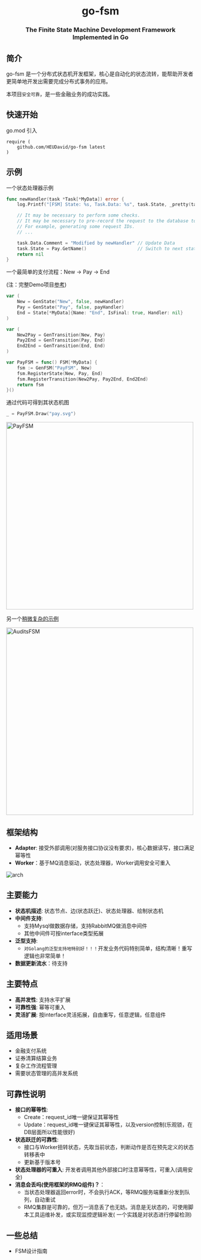 <h1 align="center">go-fsm</h1>
<h3 align="center">The Finite State Machine Development Framework Implemented in Go</h3>

## 简介

go-fsm 是一个分布式状态机开发框架，核心是自动化的状态流转，能帮助开发者更简单地开发出需要完成分布式事务的应用。

本项目`安全可靠`，是一些金融业务的成功实践。

## 快速开始

go.mod 引入

```
require (
	github.com/HEUDavid/go-fsm latest
)
```

## 示例

一个状态处理器示例

```go
func newHandler(task *Task[*MyData]) error {
	log.Printf("[FSM] State: %s, Task.Data: %s", task.State, _pretty(task.GetData()))

	// It may be necessary to perform some checks.
	// It may be necessary to pre-record the request to the database to ensure idempotency.
	// For example, generating some request IDs.
	// ...

	task.Data.Comment = "Modified by newHandler" // Update Data
	task.State = Pay.GetName()                   // Switch to next state
	return nil
}

```

一个最简单的支付流程：New -> Pay -> End

(注：完整Demo项目[参考](https://github.com/HEUDavid/go-fsm-demo))
```go
var (
	New = GenState("New", false, newHandler)
	Pay = GenState("Pay", false, payHandler)
	End = State[*MyData]{Name: "End", IsFinal: true, Handler: nil}
)

var (
	New2Pay = GenTransition(New, Pay)
	Pay2End = GenTransition(Pay, End)
	End2End = GenTransition(End, End)
)

var PayFSM = func() FSM[*MyData] {
	fsm := GenFSM("PayFSM", New)
	fsm.RegisterState(New, Pay, End)
	fsm.RegisterTransition(New2Pay, Pay2End, End2End)
	return fsm
}()
```

通过代码可得到其状态机图

```go
_ = PayFSM.Draw("pay.svg")
```

<img src="./docs/assets/pay.svg"  alt="PayFSM" width="500"/>

另一个[稍微复杂的示例](https://github.com/HEUDavid/go-fsm/blob/main/pkg/metadata/view_test.go#L10)

<img src="./docs/assets/audits.svg"  alt="AuditsFSM" width="500"/>

## 框架结构

- **Adapter**: 接受外部调用(对服务接口协议没有要求)，核心数据读写，接口满足幂等性
- **Worker**：基于MQ消息驱动，状态处理器，Worker调用安全可重入

<img src="./docs/assets/arch.png"  alt="arch"/>

## 主要能力

- **状态机描述**: 状态节点、边(状态跃迁)、状态处理器、绘制状态机
- **中间件支持**:
  - 支持Mysql做数据存储，支持RabbitMQ做消息中间件
  - 其他中间件可按interface类型拓展
- **泛型支持**:
  - `对Golang的泛型支持地特别好！！！`开发业务代码特别简单，结构清晰！重写逻辑也非常简单！
- **数据更新流水**：待支持

## 主要特点

- **高并发性**: 支持水平扩展
- **可靠性强**: 幂等可重入
- **灵活扩展**: 按interface灵活拓展，自由重写，任意逻辑，任意组件

## 适用场景

- 金融支付系统
- 证券清算结算业务
- 复杂工作流程管理
- 需要状态管理的高并发系统

## 可靠性说明

- **接口的幂等性**:
  - Create：request_id唯一键保证其幂等性
  - Update：request_id唯一键保证其幂等性，以及version控制(乐观锁，在DB层面所以性能很好)
- **状态跃迁的可靠性**: 
  - 接口与Worker扭转状态，先取当前状态，判断动作是否在预先定义的状态转移表中
  - 更新基于版本号
- **状态处理器的可重入**: 开发者调用其他外部接口时注意幂等性，可重入(调用安全)
- **消息会丢吗(使用框架的RMQ组件)？**：
  - 当状态处理器返回error时，不会执行ACK，等RMQ服务端重新分发到队列，自动重试
  - RMQ集群是可靠的，但万一消息丢了也无妨。消息是无状态的，可使用脚本工具运维补发，或实现监控逻辑补发(
    一个实践是对状态进行停留检测)


## 一些总结

- FSM设计指南

